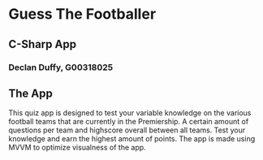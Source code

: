 # Guess The Footballer
## C-Sharp App
### Declan Duffy, G00318025

## The App
This quiz app is designed to test your variable knowledge on the various football teams that are currently in the Premiership. A certain amount of questions per team and highscore overall between all teams. Test your knowledge and earn the highest amount of points. The app is made using MVVM to optimize visualness of the app.
